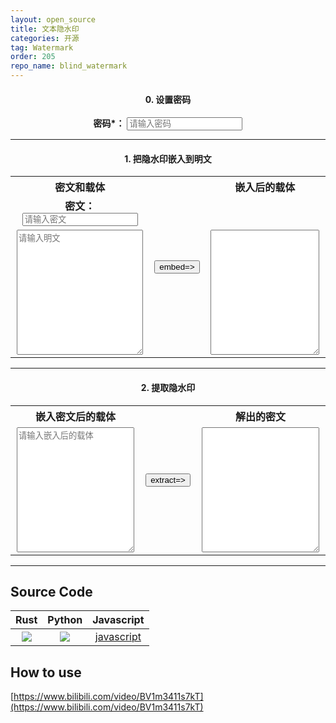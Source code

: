 ```yaml
---
layout: open_source
title: 文本隐水印
categories: 开源
tag: Watermark
order: 205
repo_name: blind_watermark
---
```


<style>
    textarea {
        width: 98%;
        height: 200px;
    }
    .middle {
        text-align: center;
    }
    th,td{
        text-align: center;
    }
</style>



<h4 class="middle">0. 设置密码</h4>
<div class="middle">
    <strong>密码*：</strong>
    <input id="password" type="text" name="" value="" placeholder="请输入密码">
</div>

<hr>

<h4 class="middle">1. 把隐水印嵌入到明文</h4>

<table width="100%">
  <tr>
    <th>密文和载体</th>
    <th rowspan="3" width="4%"> <button type="button" id="embedBtn">embed=&gt;</button></th>
    <th>嵌入后的载体</th>
  </tr>
  <tr>
    <td>
      <strong>密文：</strong>
      <input id="wm" type="text" name="" value="" placeholder="请输入密文">
    </td>
    <td></td>
  </tr>
    <tr>
        <td width="45%">
            <textarea id="baseText" placeholder="请输入明文"></textarea>
        </td>
        <td width="45%">
            <textarea id="newText" readonly ></textarea>
        </td>
    </tr>
</table>



<hr>

<h4 class="middle">2. 提取隐水印</h4>

<table>
  <tr>
    <th>嵌入密文后的载体</th>
    <th rowspan="2" width="4%"><button type="button" id="extractBtn">extract=&gt;</button></th>
    <th>解出的密文</th>
  </tr>
    <tr>
        <td>
            <textarea id="text_embed2" placeholder="请输入嵌入后的载体"></textarea>
        </td>
        <td>
            <textarea id="wm_extract" readonly></textarea>
        </td>
    </tr>
</table>

<hr>




<script type="module">
    import init, { Watermarker } from "/a/app/hidden_watermark/pkg/wasm_text_watermark.js";

    async function run() {
        await init();

        let watermarker = null; // Watermarker 实例

        // 获取 DOM 元素
        const passwordInput = document.getElementById("password");
        const embedBtn = document.getElementById("embedBtn");
        const extractBtn = document.getElementById("extractBtn");

        // 初始化 Watermarker 实例
        function createWatermarker(password) {
            try {
                return new Watermarker(password);
            } catch (e) {
                console.error("初始化 Watermarker 失败:", e);
                alert("密码无效，请重新输入！");
                return null;
            }
        }

        passwordInput.addEventListener("change", () => {
            const password = passwordInput.value;
            if (password) {
                watermarker = createWatermarker(password);
            } else {
                alert("密码不能为空！");
            }
        });

        embedBtn.addEventListener("click", () => {
            if (!watermarker) {
                alert("请先设置密码！");
                return;
            }

            const wm = document.getElementById("wm").value;
            const baseText = document.getElementById("baseText").value;

            if (!wm) {
                alert("请输入需要隐藏的密文！");
                return;
            }

            if (!baseText) {
                alert("请输入作为掩护的明文！");
                return;
            }

            try {
                const textWithWm = watermarker.embed(baseText, wm);
                document.getElementById("newText").value = textWithWm;
            } catch (e) {
                console.error(e);
                alert("嵌入水印时出错！");
            }
        });

        extractBtn.addEventListener("click", () => {
            if (!watermarker) {
                alert("请先设置密码！");
                return;
            }

            const textWithWm = document.getElementById("text_embed2").value;

            if (!textWithWm) {
                alert("请输入嵌入水印后的明文！");
                return;
            }

            try {
                const extractedWm = watermarker.extract(textWithWm);
                document.getElementById("wm_extract").value = extractedWm;
            } catch (e) {
                console.error(e);
                alert("提取水印时出错！");
            }
        });
    }

    run();
</script>


## Source Code

|Rust|Python|Javascript|
|--|--|--|
|[![](https://www.guofei.site/public/icon/hidden_watermark.svg)](https://github.com/guofei9987/hidden_watermark)|[![](https://www.guofei.site/public/icon/text_blind_watermark.svg)](https://github.com/guofei9987/text_blind_watermark) | [javascript](https://www.guofei.site/pictures_for_blog/app/text_watermark/v1.html)


## How to use

[https://www.bilibili.com/video/BV1m3411s7kT](https://www.bilibili.com/video/BV1m3411s7kT)